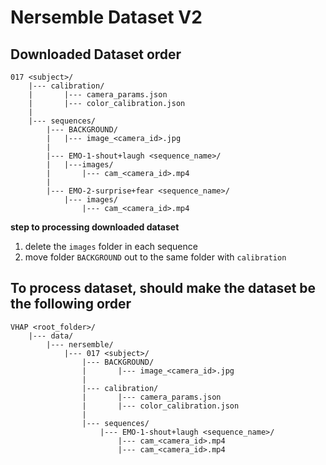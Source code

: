 # Nersemble Dataset V2

## Downloaded Dataset order

```
017 <subject>/
    |--- calibration/
    |       |--- camera_params.json
    |       |--- color_calibration.json
    |
    |--- sequences/
        |--- BACKGROUND/
        |   |--- image_<camera_id>.jpg
        |
        |--- EMO-1-shout+laugh <sequence_name>/
        |   |---images/
        |       |--- cam_<camera_id>.mp4
        |
        |--- EMO-2-surprise+fear <sequence_name>/
            |--- images/
                |--- cam_<camera_id>.mp4
```
            

**step to processing downloaded dataset**
1. delete the `images` folder in each sequence
2. move folder `BACKGROUND` out to the same folder with `calibration`

## To process dataset, should make the dataset be the following order

```
VHAP <root_folder>/
    |--- data/
        |--- nersemble/
            |--- 017 <subject>/
                |--- BACKGROUND/
                |       |--- image_<camera_id>.jpg
                |
                |--- calibration/
                |       |--- camera_params.json
                |       |--- color_calibration.json
                |
                |--- sequences/
                    |--- EMO-1-shout+laugh <sequence_name>/
                        |--- cam_<camera_id>.mp4
                        |--- cam_<camera_id>.mp4
```         
